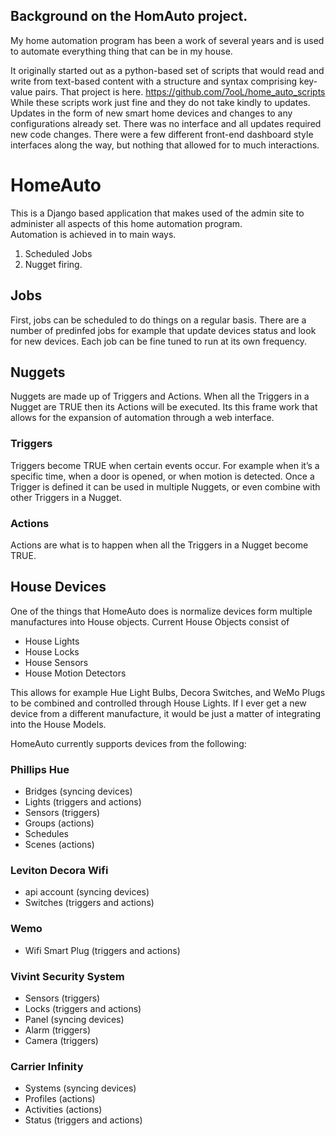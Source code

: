 ## Background on the HomAuto project.
My home automation program has been a work of several years and is used to automate everything thing that can be in my house. 

It originally started out as a python-based set of scripts that would read and write from text-based content with a structure and syntax comprising key-value pairs. That project is here.  https://github.com/7ooL/home_auto_scripts
While these scripts work just fine and they do not take kindly to updates. Updates in the form of new smart home devices and changes to any configurations already set.  There was no interface and all updates required new code changes. There were a few different front-end dashboard style interfaces along the way, but nothing that allowed for to much interactions. 

# HomeAuto
This is a Django based application that makes used of the admin site to administer all aspects of this home automation program.  
Automation is achieved in to main ways.
1)	Scheduled Jobs 
2)	Nugget firing.

## Jobs
First, jobs can be scheduled to do things on a regular basis. There are a number of predinfed jobs for example that update devices status and look for new devices. Each job can be fine tuned to run at its own frequency. 
 
## Nuggets
Nuggets are made up of Triggers and Actions.  When all the Triggers in a Nugget are TRUE then its Actions will be executed. Its this frame work that allows for the expansion of automation through a web interface. 

### Triggers
Triggers become TRUE when certain events occur. For example when it’s a specific time, when a door is opened, or when motion is detected. 
Once a Trigger is defined it can be used in multiple Nuggets, or even combine with other Triggers in a Nugget. 
 
### Actions
Actions are what is to happen when all the Triggers in a Nugget become TRUE. 
 
## House Devices
One of the things that HomeAuto does is normalize devices form multiple manufactures into House objects. Current House Objects consist of
* House Lights
* House Locks
* House Sensors
* House Motion Detectors

This allows for example Hue Light Bulbs, Decora Switches, and WeMo Plugs to be combined and controlled through House Lights. 
If I ever get a new device from a different manufacture, it would be just a matter of integrating into the House Models.

HomeAuto currently supports devices from the following:
### Phillips Hue
* Bridges (syncing devices)
* Lights (triggers and actions)
* Sensors (triggers)
* Groups (actions)
* Schedules
* Scenes (actions)
### Leviton Decora Wifi
* api account (syncing devices)
* Switches (triggers and actions)
### Wemo
* Wifi Smart Plug (triggers and actions)
### Vivint Security System
* Sensors (triggers)
* Locks (triggers and actions)
* Panel (syncing devices)
* Alarm (triggers)
* Camera (triggers)
### Carrier Infinity
* Systems (syncing devices)
* Profiles (actions)
* Activities (actions)
* Status (triggers and actions)
